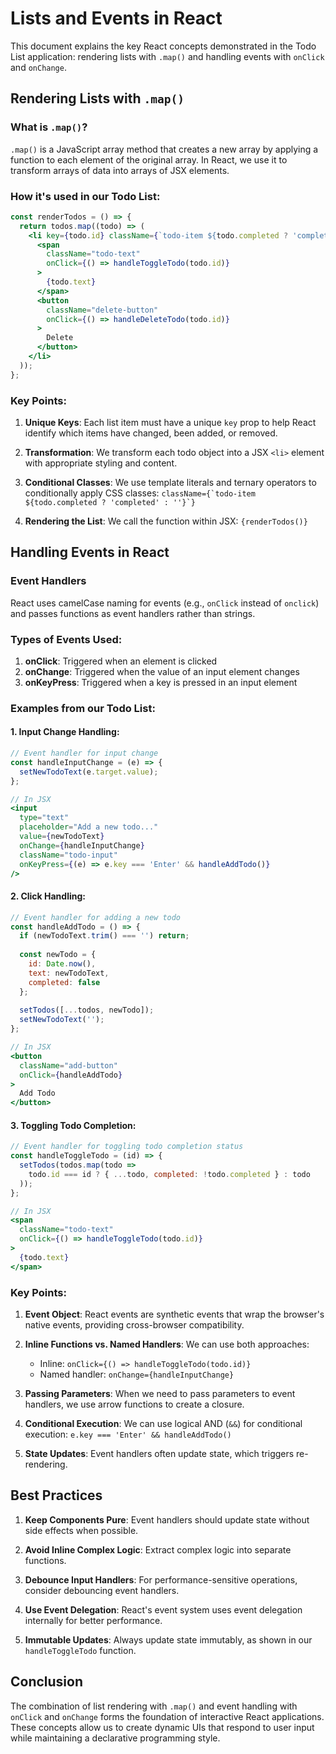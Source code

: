 # Lists and Events in React

This document explains the key React concepts demonstrated in the Todo List application: rendering lists with `.map()` and handling events with `onClick` and `onChange`.

## Rendering Lists with `.map()`

### What is `.map()`?

`.map()` is a JavaScript array method that creates a new array by applying a function to each element of the original array. In React, we use it to transform arrays of data into arrays of JSX elements.

### How it's used in our Todo List:

```jsx
const renderTodos = () => {
  return todos.map((todo) => (
    <li key={todo.id} className={`todo-item ${todo.completed ? 'completed' : ''}`}>
      <span 
        className="todo-text"
        onClick={() => handleToggleTodo(todo.id)}
      >
        {todo.text}
      </span>
      <button 
        className="delete-button"
        onClick={() => handleDeleteTodo(todo.id)}
      >
        Delete
      </button>
    </li>
  ));
};
```

### Key Points:

1. **Unique Keys**: Each list item must have a unique `key` prop to help React identify which items have changed, been added, or removed.

2. **Transformation**: We transform each todo object into a JSX `<li>` element with appropriate styling and content.

3. **Conditional Classes**: We use template literals and ternary operators to conditionally apply CSS classes: `` className={`todo-item ${todo.completed ? 'completed' : ''}`} ``

4. **Rendering the List**: We call the function within JSX: `{renderTodos()}`

## Handling Events in React

### Event Handlers

React uses camelCase naming for events (e.g., `onClick` instead of `onclick`) and passes functions as event handlers rather than strings.

### Types of Events Used:

1. **onClick**: Triggered when an element is clicked
2. **onChange**: Triggered when the value of an input element changes
3. **onKeyPress**: Triggered when a key is pressed in an input element

### Examples from our Todo List:

#### 1. Input Change Handling:

```jsx
// Event handler for input change
const handleInputChange = (e) => {
  setNewTodoText(e.target.value);
};

// In JSX
<input
  type="text"
  placeholder="Add a new todo..."
  value={newTodoText}
  onChange={handleInputChange}
  className="todo-input"
  onKeyPress={(e) => e.key === 'Enter' && handleAddTodo()}
/>
```

#### 2. Click Handling:

```jsx
// Event handler for adding a new todo
const handleAddTodo = () => {
  if (newTodoText.trim() === '') return;
  
  const newTodo = {
    id: Date.now(),
    text: newTodoText,
    completed: false
  };
  
  setTodos([...todos, newTodo]);
  setNewTodoText('');
};

// In JSX
<button 
  className="add-button"
  onClick={handleAddTodo}
>
  Add Todo
</button>
```

#### 3. Toggling Todo Completion:

```jsx
// Event handler for toggling todo completion status
const handleToggleTodo = (id) => {
  setTodos(todos.map(todo => 
    todo.id === id ? { ...todo, completed: !todo.completed } : todo
  ));
};

// In JSX
<span 
  className="todo-text"
  onClick={() => handleToggleTodo(todo.id)}
>
  {todo.text}
</span>
```

### Key Points:

1. **Event Object**: React events are synthetic events that wrap the browser's native events, providing cross-browser compatibility.

2. **Inline Functions vs. Named Handlers**: We can use both approaches:
   - Inline: `onClick={() => handleToggleTodo(todo.id)}`
   - Named handler: `onChange={handleInputChange}`

3. **Passing Parameters**: When we need to pass parameters to event handlers, we use arrow functions to create a closure.

4. **Conditional Execution**: We can use logical AND (`&&`) for conditional execution: `e.key === 'Enter' && handleAddTodo()`

5. **State Updates**: Event handlers often update state, which triggers re-rendering.

## Best Practices

1. **Keep Components Pure**: Event handlers should update state without side effects when possible.

2. **Avoid Inline Complex Logic**: Extract complex logic into separate functions.

3. **Debounce Input Handlers**: For performance-sensitive operations, consider debouncing event handlers.

4. **Use Event Delegation**: React's event system uses event delegation internally for better performance.

5. **Immutable Updates**: Always update state immutably, as shown in our `handleToggleTodo` function.

## Conclusion

The combination of list rendering with `.map()` and event handling with `onClick` and `onChange` forms the foundation of interactive React applications. These concepts allow us to create dynamic UIs that respond to user input while maintaining a declarative programming style.